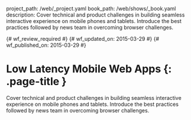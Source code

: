 project_path: /web/_project.yaml
book_path: /web/shows/_book.yaml
description: Cover technical and product challenges in building seamless interactive experience on mobile phones and tablets. Introduce the best practices followed by news team in overcoming browser challenges.

{# wf_review_required #}
{# wf_updated_on: 2015-03-29 #}
{# wf_published_on: 2015-03-29 #}

# Low Latency Mobile Web Apps {: .page-title }

Cover technical and product challenges in building seamless interactive experience on mobile phones and tablets. Introduce the best practices followed by news team in overcoming browser challenges.
